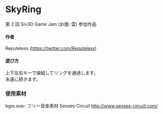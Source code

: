 # SkyRing
第 2 回 Siv3D Game Jam (お題: 雲) 参加作品

#### 作者  
Reputeless (https://twitter.com/Reputeless)

#### 遊び方  
上下左右キーで操縦してリングを通過します。  
永遠に続きます。

### 使用素材
bgm.wav: フリー音楽素材 Senses Circuit http://www.senses-circuit.com/ 
